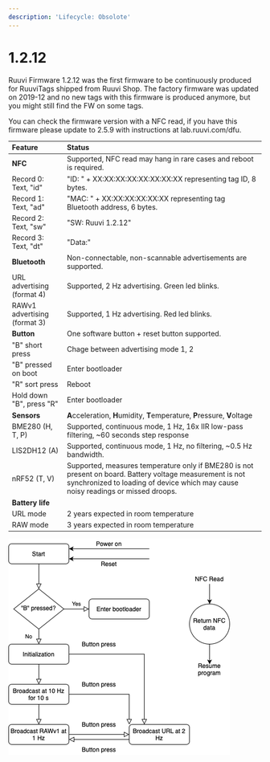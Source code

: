 ```yaml
---
description: 'Lifecycle: Obsolote'
---
```


# 1.2.12

Ruuvi Firmware 1.2.12 was the first firmware to be continuously produced for RuuviTags shipped from Ruuvi Shop. The factory firmware was updated on 2019-12 and no new tags with this firmware is produced anymore, but you might still find the FW on some tags.

You can check the firmware version with a NFC read, if you have this firmware please update to 2.5.9 with instructions at lab.ruuvi.com/dfu.

| Feature | Status |
| :--- | :--- |
| **NFC** | Supported, NFC read may hang in rare cases and reboot is required. |
| Record 0: Text, "id" | "ID: " +  XX:XX:XX:XX:XX:XX:XX:XX representing tag ID, 8 bytes. |
| Record 1: Text, "ad" | "MAC: " + XX:XX:XX:XX:XX:XX representing tag Bluetooth address, 6 bytes. |
| Record 2: Text, "sw" | "SW: Ruuvi 1.2.12" |
| Record 3: Text, "dt" | "Data:" |
| **Bluetooth** | Non-connectable, non-scannable advertisements are supported. |
| URL advertising \(format 4\) | Supported, 2 Hz advertising. Green led blinks. |
| RAWv1 advertising \(format 3\) | Supported, 1 Hz advertising. Red led blinks. |
| **Button** | One software button + reset button supported. |
| "B" short press | Chage between advertising mode 1, 2  |
| "B" pressed on boot | Enter bootloader |
| "R" sort press | Reboot |
| Hold down "B", press "R" | Enter bootloader |
| **Sensors** | **A**cceleration, **H**umidity, **T**emperature, **P**ressure, **V**oltage |
| BME280 \(H, T, P\) | Supported, continuous mode, 1 Hz, 16x IIR low-pass filtering, ~60 seconds step response |
| LIS2DH12 \(A\) | Supported, continuous mode, 1 Hz, no filtering, ~0.5 Hz bandwidth. |
| nRF52 \(T, V\) | Supported, measures temperature only if BME280 is not present on board. Battery voltage measurement is not synchronized to loading of device which may cause noisy readings or missed droops. |
| **Battery life** |  |
| URL mode | 2 years expected in room temperature |
| RAW mode | 3 years expected in room temperature |

![Firmware flowchart](../.gitbook/assets/ruuvifw-1-2.png)

